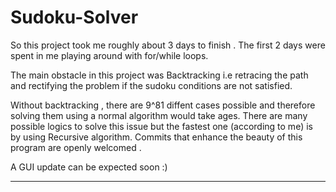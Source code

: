 # Sudoku-Solver
So this project took me roughly about 3 days to finish . The first 2 days were spent in me playing around with for/while loops.

The main obstacle in this project was Backtracking i.e retracing the path and rectifying the problem if the sudoku conditions are not satisfied.

Without backtracking , there are 9^81 diffent cases possible and therefore solving them using a normal algorithm would take ages.
There are many possible logics to solve this issue but the fastest one (according to me) is by using Recursive algorithm.
Commits that enhance the beauty of this program are openly welcomed . 

A GUI update can be expected soon :)

------------------
